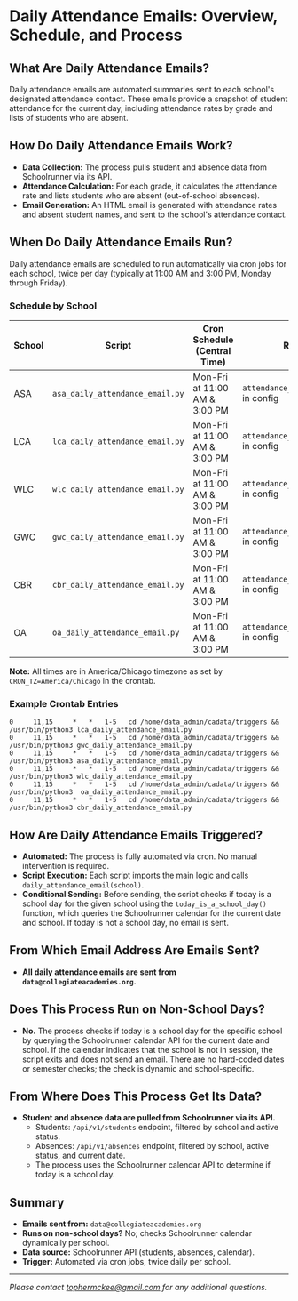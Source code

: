 # Daily Attendance Emails: Overview, Schedule, and Process

## What Are Daily Attendance Emails?

Daily attendance emails are automated summaries sent to each school's designated attendance contact. These emails provide a snapshot of student attendance for the current day, including attendance rates by grade and lists of students who are absent.

## How Do Daily Attendance Emails Work?

- **Data Collection:** The process pulls student and absence data from Schoolrunner via its API.
- **Attendance Calculation:** For each grade, it calculates the attendance rate and lists students who are absent (out-of-school absences).
- **Email Generation:** An HTML email is generated with attendance rates and absent student names, and sent to the school's attendance contact.

## When Do Daily Attendance Emails Run?

Daily attendance emails are scheduled to run automatically via cron jobs for each school, twice per day (typically at 11:00 AM and 3:00 PM, Monday through Friday).

### Schedule by School

| School | Script | Cron Schedule (Central Time) | Recipient |
|--------|--------|------------------------------|-----------|
| ASA    | `asa_daily_attendance_email.py` | Mon-Fri at 11:00 AM & 3:00 PM | `attendance_letter_recipient` in config |
| LCA    | `lca_daily_attendance_email.py` | Mon-Fri at 11:00 AM & 3:00 PM | `attendance_letter_recipient` in config |
| WLC    | `wlc_daily_attendance_email.py` | Mon-Fri at 11:00 AM & 3:00 PM | `attendance_letter_recipient` in config |
| GWC    | `gwc_daily_attendance_email.py` | Mon-Fri at 11:00 AM & 3:00 PM | `attendance_letter_recipient` in config |
| CBR    | `cbr_daily_attendance_email.py` | Mon-Fri at 11:00 AM & 3:00 PM | `attendance_letter_recipient` in config |
| OA     | `oa_daily_attendance_email.py`  | Mon-Fri at 11:00 AM & 3:00 PM | `attendance_letter_recipient` in config |

**Note:** All times are in America/Chicago timezone as set by `CRON_TZ=America/Chicago` in the crontab.

### Example Crontab Entries

```
0     11,15 	*	* 	1-5   cd /home/data_admin/cadata/triggers && /usr/bin/python3 lca_daily_attendance_email.py
0     11,15 	*	* 	1-5   cd /home/data_admin/cadata/triggers && /usr/bin/python3 gwc_daily_attendance_email.py
0     11,15 	*	* 	1-5   cd /home/data_admin/cadata/triggers && /usr/bin/python3 asa_daily_attendance_email.py
0     11,15 	*	* 	1-5   cd /home/data_admin/cadata/triggers && /usr/bin/python3 wlc_daily_attendance_email.py
0     11,15 	*	* 	1-5   cd /home/data_admin/cadata/triggers && /usr/bin/python3  oa_daily_attendance_email.py
0     11,15 	*	* 	1-5   cd /home/data_admin/cadata/triggers && /usr/bin/python3 cbr_daily_attendance_email.py
```

## How Are Daily Attendance Emails Triggered?

- **Automated:** The process is fully automated via cron. No manual intervention is required.
- **Script Execution:** Each script imports the main logic and calls `daily_attendance_email(school)`.
- **Conditional Sending:** Before sending, the script checks if today is a school day for the given school using the `today_is_a_school_day()` function, which queries the Schoolrunner calendar for the current date and school. If today is not a school day, no email is sent.

## From Which Email Address Are Emails Sent?

- **All daily attendance emails are sent from `data@collegiateacademies.org`.**

## Does This Process Run on Non-School Days?

- **No.** The process checks if today is a school day for the specific school by querying the Schoolrunner calendar API for the current date and school. If the calendar indicates that the school is not in session, the script exits and does not send an email. There are no hard-coded dates or semester checks; the check is dynamic and school-specific.

## From Where Does This Process Get Its Data?

- **Student and absence data are pulled from Schoolrunner via its API.**
    - Students: `/api/v1/students` endpoint, filtered by school and active status.
    - Absences: `/api/v1/absences` endpoint, filtered by school, active status, and current date.
    - The process uses the Schoolrunner calendar API to determine if today is a school day.

## Summary

- **Emails sent from:** `data@collegiateacademies.org`
- **Runs on non-school days?** No; checks Schoolrunner calendar dynamically per school.
- **Data source:** Schoolrunner API (students, absences, calendar).
- **Trigger:** Automated via cron jobs, twice daily per school.

---

*Please contact tophermckee@gmail.com for any additional questions.*
